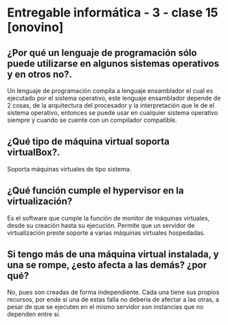 # Entregable informática - 3 - clase 15 [onovino]

## ¿Por qué un lenguaje de programación sólo puede utilizarse en algunos sistemas operativos y en otros no?.
Un lenguaje de programación compila a lenguaje ensamblador el cual es ejecutado por el sistema operativo, este lenguaje ensamblador depende de 2 cosas, de la arquitectura del procesador y la interpretación que le de el sistema operativo, entonces se puede usar en cualquier sistema operativo siempre y cuando se cuente con un compilador compatible.

## ¿Qué tipo de máquina virtual soporta virtualBox?.
Soporta máquinas virtuales de tipo sistema.

## ¿Qué función cumple el hypervisor en la virtualización?
Es el software que cumple la función de monitor de máquinas virtuales, desde su creación hasta su ejecución. Permite que un servidor de virtualización preste soporte a varias máquinas virtuales hospedadas.

## Si tengo más de una máquina virtual instalada, y una se rompe, ¿esto afecta a las demás? ¿por qué?
No, pues son creadas de forma independiente. Cada una tiene sus propios recursos, por ende si una de estas falla no debería de
afectar a las otras, a pesar de que se ejecuten en el mismo servidor son instancias que no dependen entre sí.

